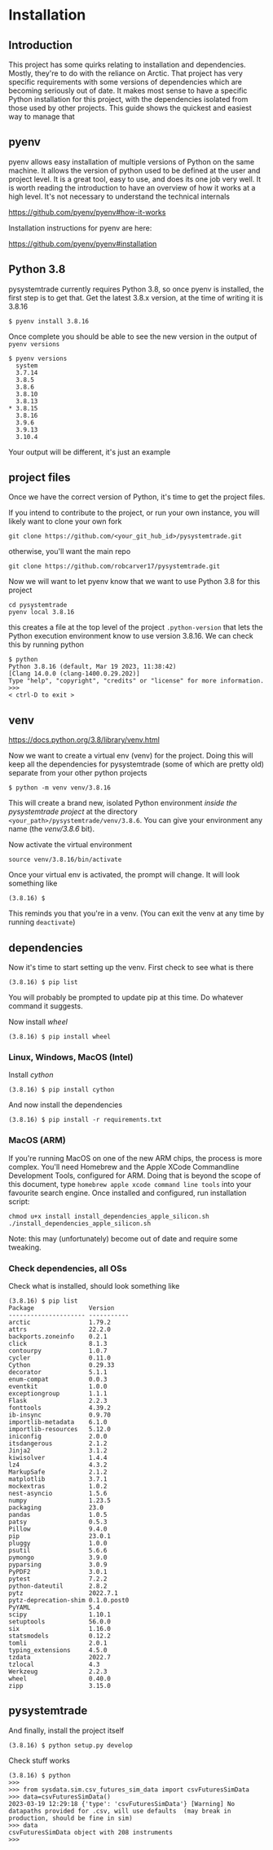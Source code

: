 # Installation

## Introduction

This project has some quirks relating to installation and dependencies. Mostly, they're to do with the reliance on Arctic. That project has very specific requirements with some versions of dependencies which are becoming seriously out of date. It makes most sense to have a specific Python installation for this project, with the dependencies isolated from those used by other projects. This guide shows the quickest and easiest way to manage that


## pyenv

pyenv allows easy installation of multiple versions of Python on the same machine. It allows the version of python used to be defined at the user and project level. It is a great tool, easy to use, and does its one job very well. It is worth reading the introduction to have an overview of how it works at a high level. It's not necessary to understand the technical internals 

https://github.com/pyenv/pyenv#how-it-works

Installation instructions for pyenv are here:

https://github.com/pyenv/pyenv#installation

## Python 3.8

pysystemtrade currently requires Python 3.8, so once pyenv is installed, the first step is to get that. Get the latest 3.8.x version, at the time of writing it is 3.8.16

```
$ pyenv install 3.8.16
```

Once complete you should be able to see the new version in the output of `pyenv versions`

```
$ pyenv versions
  system
  3.7.14
  3.8.5
  3.8.6
  3.8.10
  3.8.13
* 3.8.15
  3.8.16
  3.9.6
  3.9.13
  3.10.4
```

Your output will be different, it's just an example


## project files

Once we have the correct version of Python, it's time to get the project files. 

If you intend to contribute to the project, or run your own instance, you will likely want to clone your own fork

```
git clone https://github.com/<your_git_hub_id>/pysystemtrade.git
```

otherwise, you'll want the main repo

```
git clone https://github.com/robcarver17/pysystemtrade.git
```

Now we will want to let pyenv know that we want to use Python 3.8 for this project

```
cd pysystemtrade
pyenv local 3.8.16
```

this creates a file at the top level of the project `.python-version` that lets the Python execution environment know to use version 3.8.16. We can check this by running python

```
$ python
Python 3.8.16 (default, Mar 19 2023, 11:38:42) 
[Clang 14.0.0 (clang-1400.0.29.202)] 
Type "help", "copyright", "credits" or "license" for more information.
>>> 
< ctrl-D to exit >
```

## venv

https://docs.python.org/3.8/library/venv.html

Now we want to create a virtual env (venv) for the project. Doing this will keep all the dependencies for pysystemtrade (some of which are pretty old) separate from your other python projects

```
$ python -m venv venv/3.8.16
```

This will create a brand new, isolated Python environment *inside the pysystemtrade project* at the directory
`<your_path>/pysystemtrade/venv/3.8.6`. You can give your environment any name (the *venv/3.8.6* bit).

Now activate the virtual environment

```
source venv/3.8.16/bin/activate
```

Once your virtual env is activated, the prompt will change. It will look something like 

```
(3.8.16) $
```
This reminds you that you're in a venv. (You can exit the venv at any time by running `deactivate`)


## dependencies

Now it's time to start setting up the venv. First check to see what is there 

```
(3.8.16) $ pip list
```

You will probably be prompted to update pip at this time. Do whatever command it suggests.

Now install *wheel*

```
(3.8.16) $ pip install wheel
```

### Linux, Windows, MacOS (Intel)

Install *cython* 

```
(3.8.16) $ pip install cython
```

And now install the dependencies

```
(3.8.16) $ pip install -r requirements.txt
```

### MacOS (ARM)

If you're running MacOS on one of the new ARM chips, the process is more complex. You'll need Homebrew and the Apple XCode Commandline Development Tools, configured for ARM. Doing that is beyond the scope of this document, type `homebrew apple xcode command line tools` into your favourite search engine. Once installed and configured, run installation script:

```
chmod u+x install install_dependencies_apple_silicon.sh
./install_dependencies_apple_silicon.sh
```
Note: this may (unfortunately) become out of date and require some tweaking.

### Check dependencies, all OSs

Check what is installed, should look something like

```
(3.8.16) $ pip list
Package               Version
--------------------- -----------
arctic                1.79.2
attrs                 22.2.0
backports.zoneinfo    0.2.1
click                 8.1.3
contourpy             1.0.7
cycler                0.11.0
Cython                0.29.33
decorator             5.1.1
enum-compat           0.0.3
eventkit              1.0.0
exceptiongroup        1.1.1
Flask                 2.2.3
fonttools             4.39.2
ib-insync             0.9.70
importlib-metadata    6.1.0
importlib-resources   5.12.0
iniconfig             2.0.0
itsdangerous          2.1.2
Jinja2                3.1.2
kiwisolver            1.4.4
lz4                   4.3.2
MarkupSafe            2.1.2
matplotlib            3.7.1
mockextras            1.0.2
nest-asyncio          1.5.6
numpy                 1.23.5
packaging             23.0
pandas                1.0.5
patsy                 0.5.3
Pillow                9.4.0
pip                   23.0.1
pluggy                1.0.0
psutil                5.6.6
pymongo               3.9.0
pyparsing             3.0.9
PyPDF2                3.0.1
pytest                7.2.2
python-dateutil       2.8.2
pytz                  2022.7.1
pytz-deprecation-shim 0.1.0.post0
PyYAML                5.4
scipy                 1.10.1
setuptools            56.0.0
six                   1.16.0
statsmodels           0.12.2
tomli                 2.0.1
typing_extensions     4.5.0
tzdata                2022.7
tzlocal               4.3
Werkzeug              2.2.3
wheel                 0.40.0
zipp                  3.15.0
```

## pysystemtrade

And finally, install the project itself

```
(3.8.16) $ python setup.py develop
```

Check stuff works

```
(3.8.16) $ python
>>>
>>> from sysdata.sim.csv_futures_sim_data import csvFuturesSimData
>>> data=csvFuturesSimData()
2023-03-19 12:29:18 {'type': 'csvFuturesSimData'} [Warning] No datapaths provided for .csv, will use defaults  (may break in production, should be fine in sim)
>>> data
csvFuturesSimData object with 208 instruments
>>> 
```
